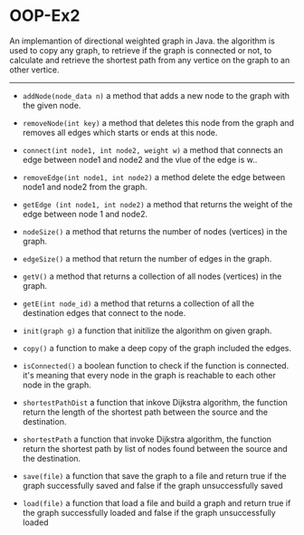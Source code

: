 # OOP-Ex2
An implemantion of directional weighted graph in Java. 
the algorithm is used to copy any graph, to retrieve if the graph is connected or not, to calculate and retrieve the shortest path from any vertice on the graph to an other vertice.

*****************************************************************************************************

* `addNode(node_data n)` a method that adds a new node to the graph with the given node.

* `removeNode(int key)` a method that deletes this node from the graph and removes all edges which starts or ends at this node.

* `connect(int node1, int node2, weight w)` a method that connects an edge between node1 and node2 and the vlue of the edge is w..

* `removeEdge(int node1, int node2)` a method delete the edge between node1 and node2 from the graph.

* `getEdge (int node1, int node2)` a method that returns the weight of the edge between node 1 and node2.

* `nodeSize()` a method  that returns the number of nodes (vertices) in the graph.

* `edgeSize()` a method that return the number of edges in the graph.

* `getV()` a method that returns a collection of all nodes (vertices) in the graph.

* `getE(int node_id)` a method that returns a collection of all the destination edges that connect to the node.


* `init(graph g)` a function that initilize the algorithm on given graph.

* `copy()` a function to make a deep copy of the graph included the edges.

* `isConnected()` a boolean function to check if the function is connected. it's meaning that every node in the graph is reachable to each other node in the graph.

* `shortestPathDist`  a function that inkove Dijkstra algorithm, the function return the length of the shortest path between the source and the destination. 

* `shortestPath` a function that invoke Dijkstra algorithm, the function return the shortest path by list of nodes found between the source and the destination.

* `save(file)` a function that save the graph to a file and return true if the graph successfully saved and false if the graph unsuccessfully saved

* `load(file)` a function that load a file and build a graph and return true if the graph successfully loaded and false if the graph unsuccessfully loaded
